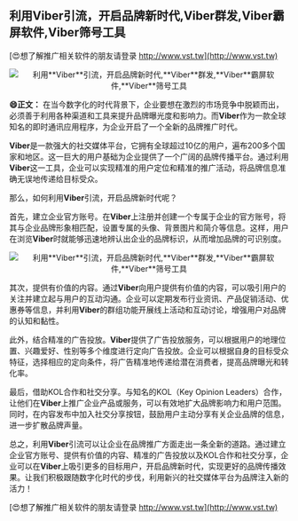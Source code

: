 ## **利用**Viber**引流，开启品牌新时代,**Viber**群发,**Viber**霸屏软件,**Viber**筛号工具**

[😍想了解推广相关软件的朋友请登录 http://www.vst.tw](http://www.vst.tw)

 <center><img src="https://vst.tw/MP4/tuiguang/png/5.png" alt="利用**Viber**引流，开启品牌新时代,**Viber**群发,**Viber**霸屏软件,**Viber**筛号工具"></center>

**😄正文：**
在当今数字化的时代背景下，企业要想在激烈的市场竞争中脱颖而出，必须善于利用各种渠道和工具来提升品牌曝光度和影响力。而**Viber**作为一款全球知名的即时通讯应用程序，为企业开启了一个全新的品牌推广时代。

**Viber**是一款强大的社交媒体平台，它拥有全球超过10亿的用户，遍布200多个国家和地区。这一巨大的用户基础为企业提供了一个广阔的品牌传播平台。通过利用**Viber**这一工具，企业可以实现精准的用户定位和精准的推广活动，将品牌信息准确无误地传递给目标受众。

那么，如何利用**Viber**引流，开启品牌新时代呢？

首先，建立企业官方账号。在**Viber**上注册并创建一个专属于企业的官方账号，将其与企业品牌形象相匹配，设置专属的头像、背景图片和简介等信息。这样，用户在浏览**Viber**时就能够迅速地辨认出企业的品牌标识，从而增加品牌的可识别度。

 <center><img src="https://vst.tw/MP4/tuiguang/png/7.png" alt="利用**Viber**引流，开启品牌新时代,**Viber**群发,**Viber**霸屏软件,**Viber**筛号工具"></center>

其次，提供有价值的内容。通过**Viber**向用户提供有价值的内容，可以吸引用户的关注并建立起与用户的互动沟通。企业可以定期发布行业资讯、产品促销活动、优惠券等信息，并利用**Viber**的群组功能开展线上活动和互动讨论，增强用户对品牌的认知和黏性。

此外，结合精准的广告投放。**Viber**提供了广告投放服务，可以根据用户的地理位置、兴趣爱好、性别等多个维度进行定向广告投放。企业可以根据自身的目标受众特征，选择相应的定向条件，将广告精准地传递给潜在消费者，提高品牌曝光和转化率。

最后，借助KOL合作和社交分享。与知名的KOL（Key Opinion Leaders）合作，让他们在**Viber**上推广企业产品或服务，可以有效地扩大品牌影响力和用户范围。同时，在内容发布中加入社交分享按钮，鼓励用户主动分享有关企业品牌的信息，进一步扩散品牌声量。

总之，利用**Viber**引流可以让企业在品牌推广方面走出一条全新的道路。通过建立企业官方账号、提供有价值的内容、精准的广告投放以及KOL合作和社交分享，企业可以在**Viber**上吸引更多的目标用户，开启品牌新时代，实现更好的品牌传播效果。让我们积极跟随数字化时代的步伐，利用新兴的社交媒体平台为品牌注入新的活力！

[😍想了解推广相关软件的朋友请登录 http://www.vst.tw](http://www.vst.tw)



